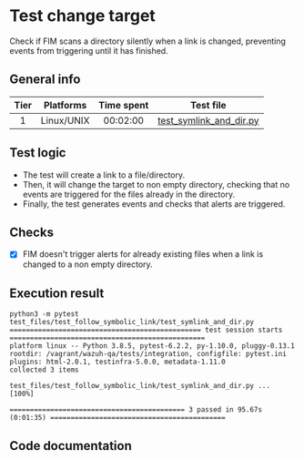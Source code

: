 # Test change target

Check if FIM scans a directory silently when a link is changed, preventing events from triggering until it has finished.
## General info

| Tier | Platforms | Time spent| Test file |
|:--:|:--:|:--:|:--:|
| 1 | Linux/UNIX | 00:02:00 | [test_symlink_and_dir.py](../../../../../../tests/integration/test_fim/test_files/test_follow_symbolic_link/test_symlink_and_dir.py)|

## Test logic

- The test will create a link to a file/directory.
- Then, it will change the target to non empty directory, checking that no events are triggered for the files already in the directory.
- Finally, the test generates events and checks that alerts are triggered.
## Checks

- [x] FIM doesn't trigger alerts for already existing files when a link is changed to a non empty directory.

## Execution result

```
python3 -m pytest test_files/test_follow_symbolic_link/test_symlink_and_dir.py
=============================================== test session starts ================================================
platform linux -- Python 3.8.5, pytest-6.2.2, py-1.10.0, pluggy-0.13.1
rootdir: /vagrant/wazuh-qa/tests/integration, configfile: pytest.ini
plugins: html-2.0.1, testinfra-5.0.0, metadata-1.11.0
collected 3 items

test_files/test_follow_symbolic_link/test_symlink_and_dir.py ...                                             [100%]

=========================================== 3 passed in 95.67s (0:01:35) ===========================================
```

## Code documentation

<!-- ::: tests.integration.test_fim.test_files.test_follow_symbolic_link.test_symlink_and_dir -->
